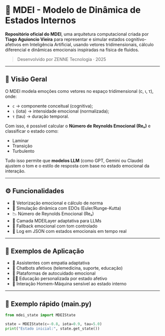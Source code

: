 # 🧠 MDEI - Modelo de Dinâmica de Estados Internos

**Repositório oficial do MDEI**, uma arquitetura computacional criada por **Tiago Aguioncio Vieira** para representar e simular estados cognitivo-afetivos em Inteligência Artificial, usando vetores tridimensionais, cálculo diferencial e dinâmicas emocionais inspiradas na física de fluidos.

> Desenvolvido por ZENNE Tecnologia · 2025

---

## 📌 Visão Geral

O MDEI modela emoções como vetores no espaço tridimensional (c, ι, τ), onde:
- `c` → componente conceitual (cognitiva);
- `ι` (iota) → intensidade emocional (normalizada);
- `τ` (tau) → duração temporal.

Com isso, é possível calcular o **Número de Reynolds Emocional (Reₑ)** e classificar o estado como:
- Laminar
- Transição
- Turbulento

Tudo isso permite que **modelos LLM** (como GPT, Gemini ou Claude) ajustem o tom e o estilo de resposta com base no estado emocional da interação.

---

## ⚙️ Funcionalidades

- 🧮 Vetorização emocional e cálculo de norma
- 🔁 Simulação dinâmica com EDOs (Euler/Runge-Kutta)
- 📉 Número de Reynolds Emocional (Reₑ)
- 🧠 Camada MDEILayer adaptativa para LLMs
- 🧯 Fallback emocional com tom controlado
- 🧾 Log em JSON com estados emocionais em tempo real

---

## 🚀 Exemplos de Aplicação

- 🤖 Assistentes com empatia adaptativa
- 💬 Chatbots afetivos (telemedicina, suporte, educação)
- 🧘 Plataformas de autocuidado emocional
- 🧑‍🏫 Educação personalizada por estado afetivo
- 🤝 Interação Homem-Máquina sensível ao estado interno

---

## 🧪 Exemplo rápido (main.py)

```python
from mdei_state import MDEIState

state = MDEIState(c=-0.8, iota=0.9, tau=5.0)
print("Estado inicial:", state.get_state())
